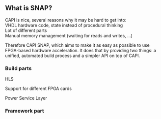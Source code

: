 ## What is SNAP?

CAPI is nice, several reasons why it may be hard to get into:  
VHDL hardware code, state instead of procedural thinking  
Lot of different parts  
Manual memory management \(waiting for reads and writes, ...\)

Therefore CAPI SNAP, which aims to make it as easy as possible to use FPGA-based hardware acceleration. It does that by providing two things: a unified, automated build process and a simpler API on top of CAPI.

### Build parts

HLS

Support for different FPGA cards

Power Service Layer

### Framework part



